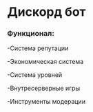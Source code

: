 
<h1>Дискорд бот</h1>
<h3>Функционал:</h3>
<p>-Система репутации</p>
<p>-Экономическая система</p>
<p>-Система уровней</p>
<p>-Внутресерверные игры</p>
<p>-Инструменты модерации</p>

